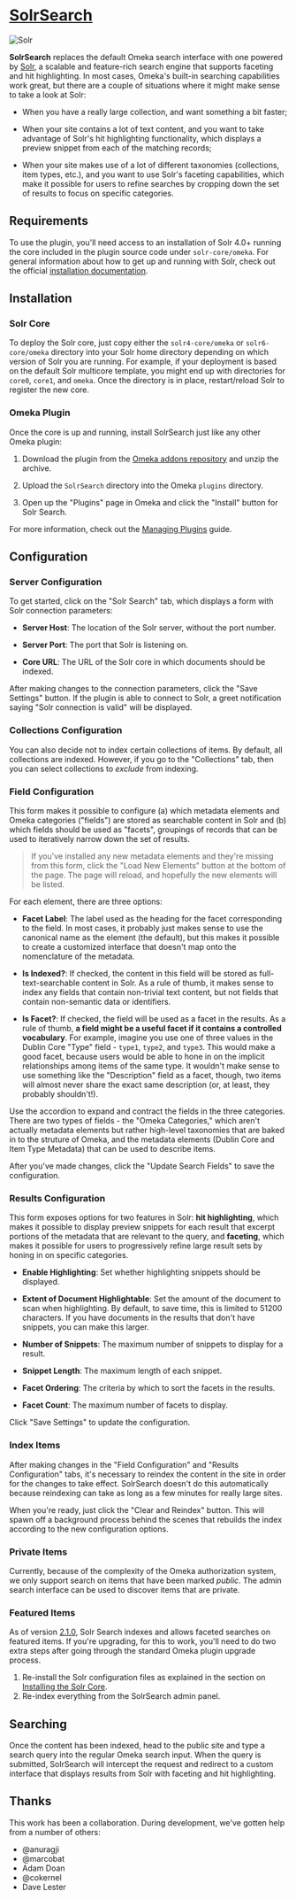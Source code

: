 # [SolrSearch][plugin]

![Solr](https://lucene.apache.org/images/solr.png)

**SolrSearch** replaces the default Omeka search interface with one powered by
[Solr][solr], a scalable and feature-rich search engine that supports faceting
and hit highlighting. In most cases, Omeka's built-in searching capabilities
work great, but there are a couple of situations where it might make sense to
take a look at Solr:

  - When you have a really large collection, and want something a bit faster;

  - When your site contains a lot of text content, and you want to take
    advantage of Solr's hit highlighting functionality, which displays a
    preview snippet from each of the matching records;

  - When your site makes use of a lot of different taxonomies (collections,
    item types, etc.), and you want to use Solr's faceting capabilities, which
    make it possible for users to refine searches by cropping down the set of
    results to focus on specific categories.

## Requirements

To use the plugin, you'll need access to an installation of Solr 4.0+ running
the core included in the plugin source code under `solr-core/omeka`. For
general information about how to get up and running with Solr, check out the
official [installation documentation][solr-install].

## Installation

### Solr Core

To deploy the Solr core, just copy either the `solr4-core/omeka` or 
`solr6-core/omeka` directory into your Solr home directory depending on which
version of Solr you are running. For example, if your deployment is based on the 
default Solr multicore template, you might end up with directories for `core0`,
`core1`, and `omeka`. Once the directory is in place, restart/reload Solr to
register the new core.

### Omeka Plugin

Once the core is up and running, install SolrSearch just like any other Omeka
plugin:

  1. Download the plugin from the [Omeka addons repository][plugin] and unzip
     the archive.

  2. Upload the `SolrSearch` directory into the Omeka `plugins` directory.

  3. Open up the "Plugins" page in Omeka and click the "Install" button for
     Solr Search.

For more information, check out the [Managing Plugins][managing-plugins] guide.

## Configuration

### Server Configuration

To get started, click on the "Solr Search" tab, which displays a form with Solr
connection parameters:

  - **Server Host**: The location of the Solr server, without the port number.

  - **Server Port**: The port that Solr is listening on.

  - **Core URL**: The URL of the Solr core in which documents should be
    indexed.

After making changes to the connection parameters, click the "Save Settings"
button. If the plugin is able to connect to Solr, a greet notification saying
"Solr connection is valid" will be displayed.

### Collections Configuration

You can also decide not to index certain collections of items. By default, all
collections are indexed. However, if you go to the "Collections" tab, then you
can select collections to *exclude* from indexing.

### Field Configuration

This form makes it possible to configure (a) which metadata elements and Omeka
categories ("fields") are stored as searchable content in Solr and (b) which
fields should be used as "facets", groupings of records that can be used to
iteratively narrow down the set of results.

> If you've installed any new metadata elements and they're missing from this
> form, click the "Load New Elements" button at the bottom of the page. The
> page will reload, and hopefully the new elements will be listed.

For each element, there are three options:

  - **Facet Label**: The label used as the heading for the facet corresponding
    to the field. In most cases, it probably just makes sense to use the
    canonical name as the element (the default), but this makes it possible to
    create a customized interface that doesn't map onto the nomenclature of the
    metadata.

  - **Is Indexed?**: If checked, the content in this field will be stored as
    full-text-searchable content in Solr. As a rule of thumb, it makes sense to
    index any fields that contain non-trivial text content, but not fields that
    contain non-semantic data or identifiers.

  - **Is Facet?**: If checked, the field will be used as a facet in the
    results. As a rule of thumb, **a field might be a useful facet if it
    contains a controlled vocabulary**. For example, imagine you use one of
    three values in the Dublin Core "Type" field - `type1`, `type2`, and
    `type3`. This would make a good facet, because users would be able to hone
    in on the implicit relationships among items of the same type. It wouldn't
    make sense to use something like the "Description" field as a facet,
    though, two items will almost never share the exact same description (or,
    at least, they probably shouldn't!).

Use the accordion to expand and contract the fields in the three categories.
There are two types of fields - the "Omeka Categories," which aren't actually
metadata elements but rather high-level taxonomies that are baked in to the
struture of Omeka, and the metadata elements (Dublin Core and Item Type
Metadata) that can be used to describe items.

After you've made changes, click the "Update Search Fields" to save the
configuration.

### Results Configuration

This form exposes options for two features in Solr: **hit highlighting**, which
makes it possible to display preview snippets for each result that excerpt
portions of the metadata that are relevant to the query, and **faceting**,
which makes it possible for users to progressively refine large result sets by
honing in on specific categories.

  - **Enable Highlighting**: Set whether highlighting snippets should be
    displayed.

  - **Extent of Document Highlightable**: Set the amount of the document to
    scan when highlighting. By default, to save time, this is limited to 51200
    characters. If you have documents in the results that don't have snippets,
    you can make this larger.

  - **Number of Snippets**: The maximum number of snippets to display for a
    result.

  - **Snippet Length**: The maximum length of each snippet.

  - **Facet Ordering**: The criteria by which to sort the facets in the
    results.

  - **Facet Count**: The maximum number of facets to display.

Click "Save Settings" to update the configuration.

### Index Items

After making changes in the "Field Configuration" and "Results Configuration"
tabs, it's necessary to reindex the content in the site in order for the
changes to take effect. SolrSearch doesn't do this automatically because
reindexing can take as long as a few minutes for really large sites.

When you're ready, just click the "Clear and Reindex" button. This will spawn
off a background process behind the scenes that rebuilds the index according to
the new configuration options.

### Private Items

Currently, because of the complexity of the Omeka authorization system, we only
support search on items that have been marked *public*. The admin search
interface can be used to discover items that are private.

### Featured Items

As of version [2.1.0][210], Solr Search indexes and allows faceted searches on
featured items. If you're upgrading, for this to work, you'll need to do two
extra steps after going through the standard Omeka plugin upgrade process.

1. Re-install the Solr configuration files as explained in the section on
[Installing the Solr Core][solr-core].
2. Re-index everything from the SolrSearch admin panel.

## Searching

Once the content has been indexed, head to the public site and type a search query into the regular Omeka search input. When the query is submitted, SolrSearch will intercept the request and redirect to a custom interface that displays results from Solr with faceting and hit highlighting.

## Thanks

This work has been a collaboration. During development, we've gotten help from a number of others:

* @anuragji
* @marcobat
* Adam Doan
* @cokernel
* Dave Lester

[plugin]: http://omeka.org/add-ons/plugins/SolrSearch/
[solr]: http://lucene.apache.org/solr
[solr-install]: https://wiki.apache.org/solr/SolrInstall 
[managing-plugins]: https://omeka.org/codex/Managing_Plugins
[homebrew]: http://mxcl.github.com/homebrew/
[node]: http://nodejs.org/
[gems]: http://rubygems.org/
[bundler]: http://gembundler.com/
[rvm]: http://beginrescueend.com/
[multicore]: http://wiki.apache.org/solr/CoreAdmin
[rvm]: https://rvm.io/
[210]: https://github.com/scholarslab/SolrSearch/releases/tag/2.1.0
[solr-core]: #solr-core
